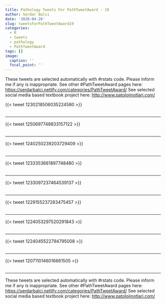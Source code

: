 ```yaml
---
title: Pathology Tweets For PathTweetAward - 19
author: Serdar Balci
date: '2020-04-26'
slug: tweetsForPathTweetAward19
categories:
  - R
  - tweets
  - pathology
  - PathTweetAward
tags: []
image:
  caption: ''
  focal_point: ''
---
```



These tweets are selected automatically with #rstats code. Please inform me if any is inappropriate.
See other #PathTweetAward pages here: https://serdarbalci.netlify.com/categories/PathTweetAward/ 
See selected social media based textbook project here: http://www.patolojinotlari.com/

{{< tweet 1230218506035224580 >}}
<br>
<br>
<hr>
{{< tweet 1250697748833157122 >}}
<br>
<br>
<hr>
{{< tweet 1240250239203729409 >}}
<br>
<br>
<hr>
{{< tweet 1233353661897748480 >}}
<br>
<br>
<hr>
{{< tweet 1233097237464539137 >}}
<br>
<br>
<hr>
{{< tweet 1229155237283475457 >}}
<br>
<br>
<hr>
{{< tweet 1224053297520291843 >}}
<br>
<br>
<hr>
{{< tweet 1224045522794795008 >}}
<br>
<br>
<hr>
{{< tweet 1207110146016661505 >}}
<br>
<br>
<hr>


These tweets are selected automatically with #rstats code. Please inform me if any is inappropriate.
See other #PathTweetAward pages here: https://serdarbalci.netlify.com/categories/PathTweetAward/ 
See selected social media based textbook project here: http://www.patolojinotlari.com/
